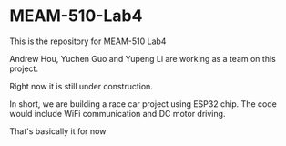 # MEAM-510-Lab4

This is the repository for MEAM-510 Lab4

Andrew Hou, Yuchen Guo and Yupeng Li are working as a team on this project.

Right now it is still under construction.

In short, we are building a race car project using ESP32 chip. The code would include WiFi communication and DC motor driving.

That's basically it for now
